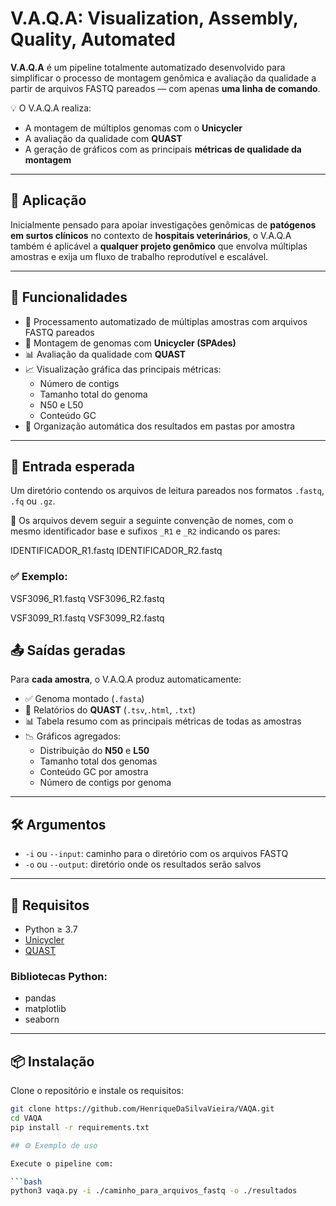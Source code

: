 # V.A.Q.A: Visualization, Assembly, Quality, Automated

**V.A.Q.A** é um pipeline totalmente automatizado desenvolvido para simplificar o processo de montagem genômica e avaliação da qualidade a partir de arquivos FASTQ pareados — com apenas **uma linha de comando**.

💡 O V.A.Q.A realiza:
- A montagem de múltiplos genomas com o **Unicycler**
- A avaliação da qualidade com **QUAST**
- A geração de gráficos com as principais **métricas de qualidade da montagem**

---

## 🧬 Aplicação

Inicialmente pensado para apoiar investigações genômicas de **patógenos em surtos clínicos** no contexto de **hospitais veterinários**, o V.A.Q.A também é aplicável a **qualquer projeto genômico** que envolva múltiplas amostras e exija um fluxo de trabalho reprodutível e escalável.

---

## 🚀 Funcionalidades

- 🔁 Processamento automatizado de múltiplas amostras com arquivos FASTQ pareados  
- 🧪 Montagem de genomas com **Unicycler (SPAdes)**  
- 📊 Avaliação da qualidade com **QUAST**  
- 📈 Visualização gráfica das principais métricas:
  - Número de contigs
  - Tamanho total do genoma
  - N50 e L50
  - Conteúdo GC  
- 📁 Organização automática dos resultados em pastas por amostra  

---

## 📂 Entrada esperada

Um diretório contendo os arquivos de leitura pareados nos formatos `.fastq`, `.fq` ou `.gz`.

📌 Os arquivos devem seguir a seguinte convenção de nomes, com o mesmo identificador base e sufixos `_R1` e `_R2` indicando os pares:

IDENTIFICADOR_R1.fastq IDENTIFICADOR_R2.fastq

### ✅ Exemplo:

VSF3096_R1.fastq VSF3096_R2.fastq

VSF3099_R1.fastq VSF3099_R2.fastq

## 📤 Saídas geradas

Para **cada amostra**, o V.A.Q.A produz automaticamente:

- ✅ Genoma montado (`.fasta`)  
- 📄 Relatórios do **QUAST** (`.tsv`,`.html`, `.txt`)  
- 📊 Tabela resumo com as principais métricas de todas as amostras  
- 📉 Gráficos agregados:
  - Distribuição do **N50** e **L50**
  - Tamanho total dos genomas
  - Conteúdo GC por amostra
  - Número de contigs por genoma
    
---

## 🛠️ Argumentos

- `-i` ou `--input`: caminho para o diretório com os arquivos FASTQ  
- `-o` ou `--output`: diretório onde os resultados serão salvos

---

## 🧪 Requisitos

- Python ≥ 3.7  
- [Unicycler](https://github.com/rrwick/Unicycler)  
- [QUAST](https://github.com/ablab/quast)  

### Bibliotecas Python:
- pandas  
- matplotlib  
- seaborn  

---

## 📦 Instalação

Clone o repositório e instale os requisitos:

```bash
git clone https://github.com/HenriqueDaSilvaVieira/VAQA.git
cd VAQA
pip install -r requirements.txt

## ⚙️ Exemplo de uso

Execute o pipeline com:

```bash
python3 vaqa.py -i ./caminho_para_arquivos_fastq -o ./resultados


